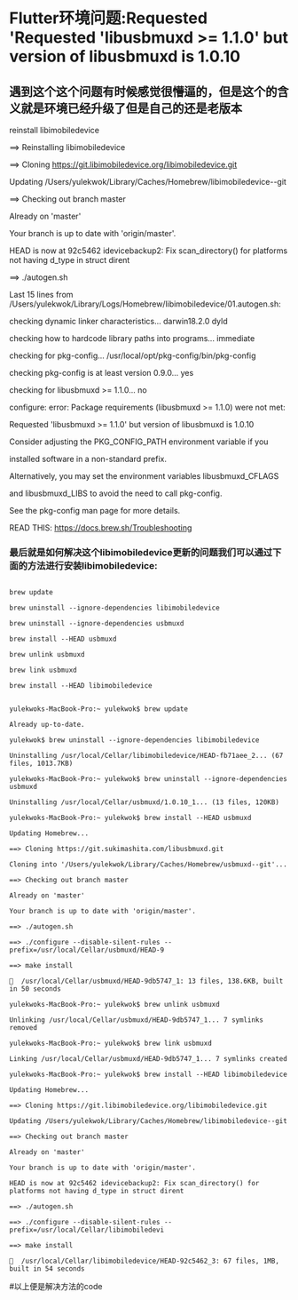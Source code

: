 # Flutter环境问题:Requested 'Requested 'libusbmuxd >= 1.1.0' but version of libusbmuxd is 1.0.10

## 遇到这个这个问题有时候感觉很懵逼的，但是这个的含义就是环境已经升级了但是自己的还是老版本

reinstall libimobiledevice

==> Reinstalling libimobiledevice

==> Cloning https://git.libimobiledevice.org/libimobiledevice.git

Updating /Users/yulekwok/Library/Caches/Homebrew/libimobiledevice--git

==> Checking out branch master

Already on 'master'

Your branch is up to date with 'origin/master'.

HEAD is now at 92c5462 idevicebackup2: Fix scan_directory() for platforms not having d_type in struct dirent

==> ./autogen.sh

Last 15 lines from /Users/yulekwok/Library/Logs/Homebrew/libimobiledevice/01.autogen.sh:

checking dynamic linker characteristics... darwin18.2.0 dyld

checking how to hardcode library paths into programs... immediate

checking for pkg-config... /usr/local/opt/pkg-config/bin/pkg-config

checking pkg-config is at least version 0.9.0... yes

checking for libusbmuxd >= 1.1.0... no

configure: error: Package requirements (libusbmuxd >= 1.1.0) were not met:

Requested 'libusbmuxd >= 1.1.0' but version of libusbmuxd is 1.0.10

Consider adjusting the PKG_CONFIG_PATH environment variable if you

installed software in a non-standard prefix.

Alternatively, you may set the environment variables libusbmuxd_CFLAGS

and libusbmuxd_LIBS to avoid the need to call pkg-config.

See the pkg-config man page for more details.

READ THIS: https://docs.brew.sh/Troubleshooting

### 最后就是如何解决这个libimobiledevice更新的问题我们可以通过下面的方法进行安装libimobiledevice:

``` shell

brew update

brew uninstall --ignore-dependencies libimobiledevice

brew uninstall --ignore-dependencies usbmuxd

brew install --HEAD usbmuxd

brew unlink usbmuxd

brew link usbmuxd

brew install --HEAD libimobiledevice

```

```shell

yulekwoks-MacBook-Pro:~ yulekwok$ brew update

Already up-to-date.

yulekwok$ brew uninstall --ignore-dependencies libimobiledevice

Uninstalling /usr/local/Cellar/libimobiledevice/HEAD-fb71aee_2... (67 files, 1013.7KB)

yulekwoks-MacBook-Pro:~ yulekwok$ brew uninstall --ignore-dependencies usbmuxd

Uninstalling /usr/local/Cellar/usbmuxd/1.0.10_1... (13 files, 120KB)

yulekwoks-MacBook-Pro:~ yulekwok$ brew install --HEAD usbmuxd

Updating Homebrew...

==> Cloning https://git.sukimashita.com/libusbmuxd.git

Cloning into '/Users/yulekwok/Library/Caches/Homebrew/usbmuxd--git'...

==> Checking out branch master

Already on 'master'

Your branch is up to date with 'origin/master'.

==> ./autogen.sh

==> ./configure --disable-silent-rules --prefix=/usr/local/Cellar/usbmuxd/HEAD-9

==> make install

🍺  /usr/local/Cellar/usbmuxd/HEAD-9db5747_1: 13 files, 138.6KB, built in 50 seconds

yulekwoks-MacBook-Pro:~ yulekwok$ brew unlink usbmuxd

Unlinking /usr/local/Cellar/usbmuxd/HEAD-9db5747_1... 7 symlinks removed

yulekwoks-MacBook-Pro:~ yulekwok$ brew link usbmuxd

Linking /usr/local/Cellar/usbmuxd/HEAD-9db5747_1... 7 symlinks created

yulekwoks-MacBook-Pro:~ yulekwok$ brew install --HEAD libimobiledevice

Updating Homebrew...

==> Cloning https://git.libimobiledevice.org/libimobiledevice.git

Updating /Users/yulekwok/Library/Caches/Homebrew/libimobiledevice--git

==> Checking out branch master

Already on 'master'

Your branch is up to date with 'origin/master'.

HEAD is now at 92c5462 idevicebackup2: Fix scan_directory() for platforms not having d_type in struct dirent

==> ./autogen.sh

==> ./configure --disable-silent-rules --prefix=/usr/local/Cellar/libimobiledevi

==> make install

🍺  /usr/local/Cellar/libimobiledevice/HEAD-92c5462_3: 67 files, 1MB, built in 54 seconds

```

#以上便是解决方法的code
